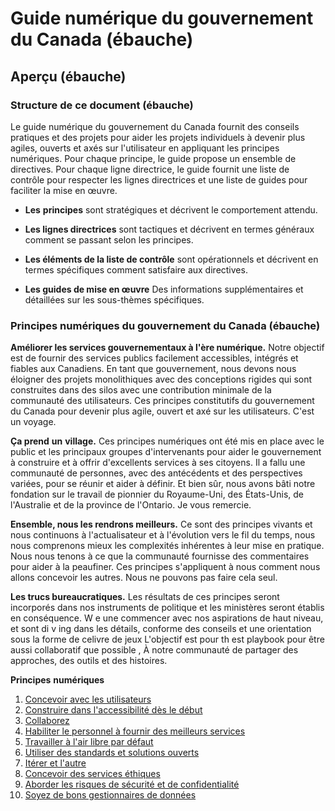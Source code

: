 # Guide numérique du gouvernement du Canada (ébauche)

## Aperçu (ébauche)

### Structure de ce document (ébauche)

Le guide numérique du gouvernement du Canada fournit des conseils pratiques et des projets pour aider les projets individuels à devenir plus agiles, ouverts et axés sur l'utilisateur en appliquant les principes numériques. Pour chaque principe, le guide propose un ensemble de directives. Pour chaque ligne directrice, le guide fournit une liste de contrôle pour respecter les lignes directrices et une liste de guides pour faciliter la mise en œuvre.

- **Les** **principes**   sont stratégiques et décrivent le comportement attendu.

- **Les lignes directrices**   sont tactiques et décrivent en termes généraux comment se passant selon les principes.

- **Les éléments de la liste de contrôle**   sont opérationnels et décrivent en termes spécifiques comment satisfaire aux directives.

- **Les guides de mise en œuvre**   Des informations supplémentaires et détaillées sur les sous-thèmes spécifiques.

### Principes numériques du gouvernement du Canada (ébauche)

**Améliorer les services gouvernementaux à l'ère numérique.**   Notre objectif est de fournir des services publics facilement accessibles, intégrés et fiables aux Canadiens.   En tant que gouvernement, nous devons nous éloigner des projets monolithiques avec des conceptions rigides qui sont construites dans des silos avec une contribution minimale de la communauté des utilisateurs.   Ces principes constitutifs du gouvernement du Canada pour devenir plus agile, ouvert et axé sur les utilisateurs.   C'est un voyage.

**Ça prend** **un** **village.**   Ces principes numériques ont été mis en place avec le public et les principaux groupes d'intervenants pour aider le gouvernement à construire et à offrir d'excellents services à
ses citoyens.   Il a fallu une communauté de personnes, avec des antécédents et des perspectives variées, pour se réunir et aider à définir.   Et bien sûr, nous avons bâti notre fondation sur le travail de pionnier du Royaume-Uni, des États-Unis, de l'Australie et de la province de l'Ontario.   Je vous remercie.

**Ensemble, nous les rendrons meilleurs.**   Ce sont des principes vivants et nous continuons à l'actualisateur et à l'évolution vers le fil du temps, nous nous comprenons mieux les complexités inhérentes à leur mise en pratique.   Nous nous tenons à ce que la communauté fournisse des commentaires pour aider à la peaufiner.   Ces principes s'appliquent à nous comment nous allons concevoir les autres.   Nous ne pouvons pas faire cela seul.

**Les trucs bureaucratiques.**   Les résultats de ces principes seront incorporés dans nos instruments de politique et les ministères seront établis en conséquence.   W   e   une   commencer avec nos aspirations de haut niveau,   et sont di   v   ing   dans les   détails,   conforme   des   conseils et   une   orientation sous la forme de   celivre   de   jeux   L'objectif est pour th   est   playbook   pour être   aussi collaboratif que possible   ,   À notre communauté de partager des approches, des outils et des histoires.

**Principes**   **numériques**

1. [Concevoir avec les utilisateurs](1-concevoir-avec-utilisateurs.md)
1. [Construire dans l'accessibilité dès le début](2-construire-dans-accessibilite-des-debut.md)
1. [Collaborez](3-collaborez-largement.md)
1. [Habiliter le personnel à fournir des meilleurs services](4-habiliter-personnel-fournir-meilleurs-services.md)
1. [Travailler à l'air libre par défaut](5-travailler-air-libre-par-defaut.md)
1. [Utiliser des standards et solutions ouverts](6-utiliser-standards-solutions-ouverts.md)
1. [Itérer et l'autre](7-iterer-ameliorer-frequemment.md)
1. [Concevoir des services éthiques](8-concevoir-services-ethiques.md)
1. [Aborder les risques de sécurité et de confidentialité](9-aborder-risques-securite-confidentialite.md)
1. [Soyez de bons gestionnaires de données](10-soyez-bons-gestionnaires-donnees.md)
